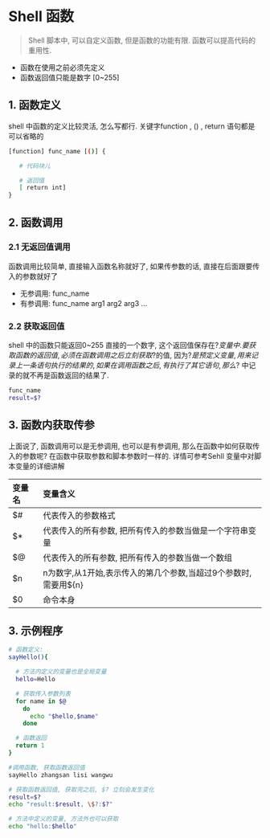 # Shell 函数

> Shell 脚本中, 可以自定义函数, 但是函数的功能有限. 函数可以提高代码的重用性.

* 函数在使用之前必须先定义
* 函数返回值只能是数字 \[0~255\]

## 1. 函数定义

shell 中函数的定义比较灵活, 怎么写都行. 关键字function , \(\) , return 语句都是可以省略的

```bash
[function] func_name [()] {

   # 代码块儿

   # 返回值
   [ return int]
}
```

## 2. 函数调用

### 2.1 无返回值调用

函数调用比较简单, 直接输入函数名称就好了, 如果传参数的话, 直接在后面跟要传入的参数就好了

* 无参调用: func\_name 
* 有参调用: func\_name arg1 arg2 arg3 ...

### 2.2 获取返回值

shell 中的函数只能返回0~255 直接的一个数字, 这个返回值保存在$? 变量中. 要获取函数的返回值, 必须在函数调用之后立刻获取$?的值, 因为$? 是预定义变量,用来记录上一条语句执行的结果的, 如果在调用函数之后, 有执行了其它语句, 那么$? 中记录的就不再是函数返回的结果了.

```bash
func_name
result=$?
```

## 3. 函数内获取传参

上面说了, 函数调用可以是无参调用, 也可以是有参调用, 那么在函数中如何获取传入的参数呢? 在函数中获取参数和脚本参数时一样的. 详情可参考Sehll 变量中对脚本变量的详细讲解

| 变量名 | 变量含义 |
| :--- | :--- |
| $\# | 代表传入的参数格式 |
| $\* | 代表传入的所有参数, 把所有传入的参数当做是一个字符串变量 |
| $@ | 代表传入的所有参数, 把所有传入的参数当做一个数组 |
| $n | n为数字,从1开始,表示传入的第几个参数,当超过9个参数时,需要用${n} |
| $0 | 命令本身 |

## 3. 示例程序

```bash
# 函数定义:
sayHello(){

  # 方法内定义的变量也是全局变量
  hello=Hello

  # 获取传入参数列表
  for name in $@
    do
      echo "$hello,$name"
    done

  # 函数返回
  return 1
}

#调用函数, 获取函数返回值
sayHello zhangsan lisi wangwu

# 获取函数返回值, 获取完之后, $? 立刻会发生变化 
result=$?
echo "result:$result, \$?:$?"

# 方法中定义的变量, 方法外也可以获取
echo "hello:$hello"
```



